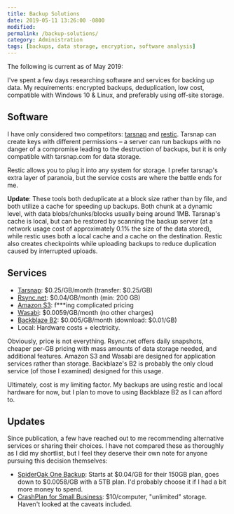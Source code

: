 ```yaml
---
title: Backup Solutions
date: 2019-05-11 13:26:00 -0800
modified: 
permalink: /backup-solutions/
category: Administration
tags: [backups, data storage, encryption, software analysis]
---
```


The following is current as of May 2019:

I've spent a few days researching software and services for backing up data. My requirements: encrypted backups, deduplication, low cost, compatible with Windows 10 & Linux, and preferably using off-site storage.

## Software

I have only considered two competitors: [tarsnap](https://tarsnap.com/) and [restic](https://restic.net/). Tarsnap can create keys with different permissions – a server can run backups with no danger of a compromise leading to the destruction of backups, but it is only compatible with tarsnap.com for data storage.

Restic allows you to plug it into any system for storage. I prefer tarsnap's extra layer of paranoia, but the service costs are where the battle ends for me.

**Update**: These tools both deduplicate at a block size rather than by file, and both utilize a cache for speeding up backups. Both chunk at a dynamic level, with data blobs/chunks/blocks usually being around 1MB. Tarsnap's cache is local, but can be restored by scanning the backup server (at a network usage cost of approximately 0.1% the size of the data stored), while restic uses both a local cache and a cache on the destination. Restic also creates checkpoints while uploading backups to reduce duplication caused by interrupted uploads.

## Services

- [Tarsnap](https://www.tarsnap.com/): $0.25/GB/month (transfer: $0.25/GB)
- [Rsync.net](https://www.rsync.net/): $0.04/GB/month (min: 200 GB)
- [Amazon S3](https://aws.amazon.com/s3/): f\*\*\*ing complicated pricing
- [Wasabi](https://wasabi.com/): $0.0059/GB/month (no other charges)
- [Backblaze B2](https://www.backblaze.com/b2/): $0.005/GB/month (download: $0.01/GB)
- Local: Hardware costs + electricity.

Obviously, price is not everything. Rsync.net offers daily snapshots, cheaper per-GB pricing with mass amounts of data storage needed, and additional features. Amazon S3 and Wasabi are designed for application services rather than storage. Backblaze's B2 is probably the only cloud service (of those I examined) designed for this usage.

Ultimately, cost is my limiting factor. My backups are using restic and local hardware for now, but I plan to move to using Backblaze B2 as I can afford to.

## Updates

Since publication, a few have reached out to me recommending alternative services or sharing their choices. I have not compared these as thoroughly as I did my shortlist, but I feel they deserve their own note for anyone pursuing this decision themselves:

- [SpiderOak One Backup](https://spideroak.com/one/): Starts at $0.04/GB for their 150GB plan, goes down to $0.0058/GB with a 5TB plan. I'd probably choose it if I had a bit more money to spend.
- [CrashPlan for Small Business](https://www.crashplan.com/): $10/computer, "unlimited" storage. Haven't looked at the caveats included.
